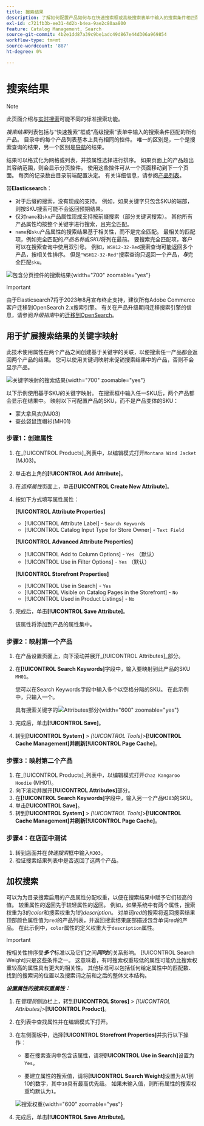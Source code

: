 ```yaml
---
title: 搜索结果
description: 了解如何配置产品如何与在快速搜索框或高级搜索表单中输入的搜索条件相匹配。
exl-id: c721fb3b-ee31-4d2b-b4ea-9ae2c80aa800
feature: Catalog Management, Search
source-git-commit: 4b2e1dd87a39c9be1adc49d867e44d306a969854
workflow-type: tm+mt
source-wordcount: '887'
ht-degree: 0%

---
```


# 搜索结果

>[!NOTE]
>
>此页面介绍与[实时搜索](https://experienceleague.adobe.com/docs/commerce-merchant-services/live-search/overview.html)可能不同的标准搜索功能。

_搜索结果_&#x200B;列表包括与“快速搜索”框或“高级搜索”表单中输入的搜索条件匹配的所有产品。 目录中的每个产品列表基本上具有相同的控件。 唯一的区别是，一个是搜索查询的结果，另一个区别是[导航](navigation.md)的结果。

结果可以格式化为网格或列表，并按属性选择进行排序。 如果页面上的产品超出其容纳范围，则会显示分页控件。 使用这些控件可从一个页面移动到下一个页面。 每页的记录数由目录前端配置决定。 有关详细信息，请参阅[产品列表](navigation-product-listings.md)。

带&#x200B;**Elasticsearch**：

- 对于后缀的搜索，没有现成的支持。 例如，如果关键字只包含SKU的端部，则按SKU搜索可能不会返回预期结果。
- 仅对`name`和`sku`产品属性现成支持按前缀搜索（部分关键词搜索）。 其他所有产品属性均按整个关键字进行搜索，且完全匹配。
- `name`和`sku`产品属性的搜索结果基于相关性，而不是完全匹配。 最相关的匹配项，例如完全匹配的&#x200B;_产品名称_&#x200B;或&#x200B;_SKU_&#x200B;将列在最前。 要搜索完全匹配项，客户可以在搜索查询中使用双引号。 例如，`WSH12-32-Red`搜索查询可能返回多个产品，按相关性排序。 但是`"WSH12-32-Red"`搜索查询只返回一个产品，**_与_**&#x200B;完全匹配`sku`。

![包含分页控件的搜索结果](./assets/storefront-search-results-shorts.png){width="700" zoomable="yes"}

>[!IMPORTANT]
>
>由于Elasticsearch7将于2023年8月宣布终止支持，建议所有Adobe Commerce客户迁移到OpenSearch 2.x搜索引擎。 有关在产品升级期间迁移搜索引擎的信息，请参阅&#x200B;_升级指南_&#x200B;中的[迁移到OpenSearch](https://experienceleague.adobe.com/docs/commerce-operations/upgrade-guide/prepare/opensearch-migration.html)。

## 用于扩展搜索结果的关键字映射

此技术使用属性在两个产品之间创建基于关键字的关联，以便搜索任一产品都会返回两个产品的结果。 您可以使用关键词映射来促销搜索结果中的产品，否则不会显示产品。

![关键字映射的搜索结果](./assets/storefront-search-results-extended.png){width="700" zoomable="yes"}

以下示例使用基于SKU的关键字映射。 在搜索框中输入任一SKU后，两个产品都会显示在结果中。 映射以下可配置产品的SKU，而不是产品变体的SKU：

- 蒙大拿风衣(MJ03)
- 查兹袋鼠连帽衫(MH01)

### 步骤1：创建属性

1. 在&#x200B;_[!UICONTROL Products]_列表中，以编辑模式打开`Montana Wind Jacket` (MJ03)。
1. 单击右上角的&#x200B;**[!UICONTROL Add Attribute]**。
1. 在&#x200B;_选择属性_&#x200B;页面上，单击&#x200B;**[!UICONTROL Create New Attribute]**。
1. 按如下方式填写属性属性：

   **[!UICONTROL Attribute Properties]**

   - [!UICONTROL Attribute Label] - `Search Keywords`
   - [!UICONTROL Catalog Input Type for Store Owner] - `Text Field`

   **[!UICONTROL Advanced Attribute Properties]**

   - [!UICONTROL Add to Column Options] - `Yes` （默认）
   - [!UICONTROL Use in Filter Options] - `Yes` （默认）

   **[!UICONTROL Storefront Properties]**

   - [!UICONTROL Use in Search] - `Yes`
   - [!UICONTROL Visible on Catalog Pages in the Storefront] - `No`
   - [!UICONTROL Used in Product Listings] - `No`

1. 完成后，单击&#x200B;**[!UICONTROL Save Attribute]**。

   该属性将添加到产品的属性集中。

### 步骤2：映射第一个产品

1. 在产品设置页面上，向下滚动并展开&#x200B;_[!UICONTROL Attributes]_部分。
1. 在&#x200B;**[!UICONTROL Search Keywords]**&#x200B;字段中，输入要映射到此产品的SKU `MH01`。

   您可以在Search Keywords字段中输入多个以空格分隔的SKU。 在此示例中，只输入一个。

   具有搜索关键字的![Attributes部分](./assets/search-keywords-attribute.png){width="600" zoomable="yes"}

1. 完成后，单击&#x200B;**[!UICONTROL Save]**。
1. 转到&#x200B;**[!UICONTROL System]** > _[!UICONTROL Tools]_>**[!UICONTROL Cache Management]**并刷新&#x200B;**[!UICONTROL Page Cache]**。

### 步骤3：映射第二个产品

1. 在&#x200B;_[!UICONTROL Products]_列表中，以编辑模式打开`Chaz Kangaroo Hoodie` (MH01)。
1. 向下滚动并展开&#x200B;**[!UICONTROL Attributes]**&#x200B;部分。
1. 在&#x200B;**[!UICONTROL Search Keywords]**&#x200B;字段中，输入另一个产品`MJ03`的SKU。
1. 单击&#x200B;**[!UICONTROL Save]**。
1. 转到&#x200B;**[!UICONTROL System]** > _[!UICONTROL Tools]_>**[!UICONTROL Cache Management]**并刷新&#x200B;**[!UICONTROL Page Cache]**。

### 步骤4：在店面中测试

1. 转到店面并在&#x200B;_快速搜索_&#x200B;框中输入`MJ03`。
1. 验证搜索结果列表中是否返回了这两个产品。

## 加权搜索

可以为为目录搜索启用的产品属性分配权重，以便在搜索结果中赋予它们较高的值。 较重属性的返回先于较轻属性的返回。 例如，如果系统中有两个属性，搜索权重为3的&#x200B;_color_&#x200B;和搜索权重为1的&#x200B;_description_。 对单词&#x200B;_red_&#x200B;的搜索将返回搜索结果顶部颜色属性值为`red`的产品列表，并返回搜索结果底部描述包含单词&#x200B;_red_&#x200B;的产品。 在此示例中，`color`属性的定义权重大于`description`属性。

>[!IMPORTANT]
>
>按相关性排序受&#x200B;**_多个_**&#x200B;标准以及它们之间&#x200B;**_同时_**&#x200B;的关系影响。 [!UICONTROL Search Weight]只是这些条件之一。 这意味着，有时搜索权重较低的属性可能仍比搜索权重较高的属性具有更大的相关性。 其他标准可以包括任何给定属性中的匹配数、找到的搜索词的位置以及搜索词之前和之后的整体文本结构。

**_设置属性的搜索权重属性：_**

1. 在&#x200B;_管理员_&#x200B;侧边栏上，转到&#x200B;**[!UICONTROL Stores]** > _[!UICONTROL Attributes]_>**[!UICONTROL Product]**。

1. 在列表中查找属性并在编辑模式下打开。

1. 在左侧面板中，选择&#x200B;**[!UICONTROL Storefront Properties]**&#x200B;并执行以下操作：

   - 要在搜索查询中包含该属性，请将&#x200B;**[!UICONTROL Use in Search]**&#x200B;设置为`Yes`。

   - 要建立属性的搜索值，请将&#x200B;**[!UICONTROL Search Weight]**&#x200B;设置为从1到10的数字，其中`10`具有最高优先级。 如果未输入值，则所有属性的搜索权重均默认为`1`。

   ![搜索权重](./assets/search-weight.png){width="600" zoomable="yes"}

1. 完成后，单击&#x200B;**[!UICONTROL Save Attribute]**。
